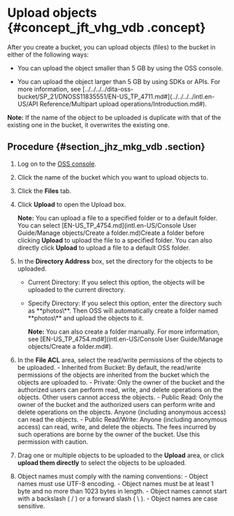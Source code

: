 # Upload objects {#concept_jft_vhg_vdb .concept}

After you create a bucket, you can upload objects \(files\) to the bucket in either of the following ways:

-   You can upload the object smaller than 5 GB by using the OSS console.

-   You can upload the object larger than 5 GB by using SDKs or APIs. For more information, see [../../../../dita-oss-bucket/SP\_21/DNOSS11835551/EN-US\_TP\_4711.md\#](../../../../intl.en-US/API Reference/Multipart upload operations/Introduction.md#).


**Note:** If the name of the object to be uploaded is duplicate with that of the existing one in the bucket, it overwrites the existing one.

## Procedure {#section_jhz_mkg_vdb .section}

1.  Log on to the [OSS console](https://oss.console.aliyun.com/).
2.  Click the name of the bucket which you want to upload objects to.
3.  Click the **Files** tab.
4.  Click **Upload** to open the Upload box.

    **Note:** You can upload a file to a specified folder or to a default folder. You can select [EN-US\_TP\_4754.md](intl.en-US/Console User Guide/Manage objects/Create a folder.md)Create a folder before clicking **Upload** to upload the file to a specified folder. You can also directly click **Upload** to upload a file to a default OSS folder.

5.  In the **Directory Address** box, set the directory for the objects to be uploaded.
    -   Current Directory: If you select this option, the objects will be uploaded to the current directory.
    -   Specify Directory: If you select this option, enter the directory such as \*\*photos\\\*\*. Then OSS will automatically create a folder named \*\*photos\\\*\* and upload the objects to it.

        **Note:** You can also create a folder manually. For more information, see [EN-US\_TP\_4754.md\#](intl.en-US/Console User Guide/Manage objects/Create a folder.md#).

6.  In the **File ACL** area, select the read/write permissions of the objects to be uploaded. - Inherited from Bucket: By default, the read/write permissions of the objects are inherited from the bucket which the objects are uploaded to. - Private: Only the owner of the bucket and the authorized users can perform read, write, and delete operations on the objects. Other users cannot access the objects. - Public Read: Only the owner of the bucket and the authorized users can perform write and delete operations on the objects. Anyone \(including anonymous access\) can read the objects. - Public Read/Write: Anyone \(including anonymous access\) can read, write, and delete the objects. The fees incurred by such operations are borne by the owner of the bucket. Use this permission with caution.
7.  Drag one or multiple objects to be uploaded to the **Upload** area, or click **upload them directly** to select the objects to be uploaded.
8.  Object names must comply with the naming conventions: - Object names must use UTF-8 encoding. - Object names must be at least 1 byte and no more than 1023 bytes in length. - Object names cannot start with a backslash \( / \) or a forward slash \( \\ \). - Object names are case sensitive.

